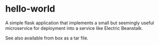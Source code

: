 # hello-world

A simple flask application that implements a small but seemingly useful microservice for deployment into a service like Electric Beanstalk.

See also available from box as a tar file.

